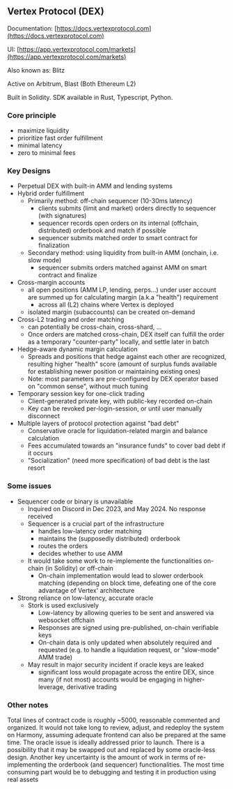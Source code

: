 ## Vertex Protocol (DEX)

Documentation: [https://docs.vertexprotocol.com](https://docs.vertexprotocol.com)

UI: [https://app.vertexprotocol.com/markets](https://app.vertexprotocol.com/markets)

Also known as: Blitz

Active on Arbitrum, Blast (Both Ethereum L2)

Built in Solidity. SDK available in Rust, Typescript, Python.

### Core principle

- maximize liquidity
- prioritize fast order fulfillment
- minimal latency
- zero to minimal fees

### Key Designs

- Perpetual DEX with built-in AMM and lending systems
- Hybrid order fulfillment
    - Primarily method: off-chain sequencer (10-30ms latency)
        - clients submits (limit and market) orders directly to sequencer (with signatures)
        - sequencer records open orders on its internal (offchain, distributed) orderbook and match if possible 
        - sequencer submits matched order to smart contract for finalization
    - Secondary method: using liquidity from built-in AMM (onchain, i.e. slow mode)
        - sequencer submits orders matched against AMM on smart contract and finalize
- Cross-margin accounts
    - all open positions (AMM LP, lending, perps...) under user account are summed up for calculating margin (a.k.a "health") requirement
        -  across all (L2) chains where Vertex is deployed
    - isolated margin (subaccounts) can be created on-demand
- Cross-L2 trading and order matching
    - can potentially be cross-chain, cross-shard, ...
    - Once orders are matched cross-chain, DEX itself can fulfill the order as a temporary "counter-party" locally, and settle later in batch 
- Hedge-aware dynamic margin calculation
    - Spreads and positions that hedge against each other are recognized, resulting higher "health" score (amount of surplus funds available for establishing newer position or maintaining existing ones)
    - Note: most parameters are pre-configured by DEX operator based on "common sense", without much tuning
- Temporary session key for one-click trading
    - Client-generated private key, with public-key recorded on-chain
    - Key can be revoked per-login-session, or until user manually disconnect
- Multiple layers of protocol protection against "bad debt"
    - Conservative oracle for liquidation-related margin and balance calculation
    - Fees accumulated towards an "insurance funds" to cover bad debt if it occurs
    - "Socialization" (need more specification) of bad debt is the last resort

### Some issues

- Sequencer code or binary is unavailable
    - Inquired on Discord in Dec 2023, and May 2024. No response received
    - Sequencer is a crucial part of the infrastructure
        - handles low-latency order matching
        - maintains the (supposedly distributed) orderbook
        - routes the orders
        - decides whether to use AMM
    - It would take some work to  re-implemente the functionalities on-chain (in Solidity) or off-chain
        - On-chain implementation would lead to slower orderbook matching (depending on block time, defeating one of the core advantage of Vertex' architecture
- Strong reliance on low-latency, accurate oracle
    - Stork is used exclusively
        - Low-latency by allowing queries to be sent and answered via websocket offchain
        - Responses are signed using pre-published, on-chain verifiable keys
        - On-chain data is only updated when absolutely required and requested (e.g. to handle a liquidation request, or "slow-mode" AMM trade)
    - May result in major security incident if oracle keys are leaked
        - significant loss would propagate across the entire DEX, since many (if not most) accounts would be engaging in higher-leverage, derivative trading

### Other notes 

Total lines of contract code is roughly ~5000, reasonable commented and organized. It would not take long to review, adjust, and redeploy the system on Harmony, assuming adequate frontend can also be prepared at the same time. The oracle issue is ideally addressed prior to launch. There is a possibility that it may be swapped out and replaced by some oracle-less design. Another key uncertainty is the amount of work in terms of re-implementing the orderbook (and sequencer) functionalities. The most time consuming part would be to debugging and testing it in production using real assets

  